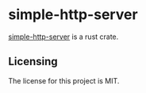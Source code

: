 # simple-http-server

[simple-http-server] is a rust crate.


## Licensing

The license for this project is MIT.

[simple-http-server]: https://github.com/lemonrock/simple-http-server "simple-http-server GitHub page"
